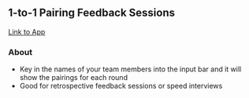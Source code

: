 ## 1-to-1 Pairing Feedback Sessions
[Link to App](https://retropair.herokuapp.com/)

### About

* Key in the names of your team members into the input bar and it will show the pairings for each round
* Good for retrospective feedback sessions or speed interviews
